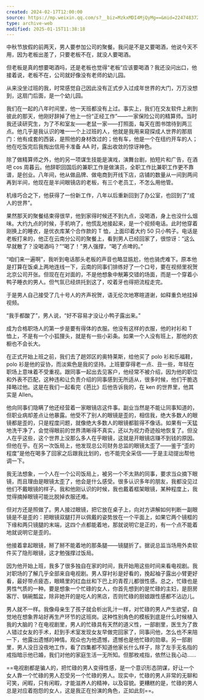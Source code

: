 ```yaml
---
created: 2024-02-17T12:00:00
source: https://mp.weixin.qq.com/s?__biz=MzkxMDI4MjQyMg==&mid=2247483725&idx=1&sn=a86a3f6973f34702f6ed98f4e5a6cd74&scene=58&subscene=0
type: archive-web
modified: 2025-01-15T11:38:18
---
```


中秋节放假的前两天，男人要参加公司的聚餐。我问是不是又要喝酒，他说今天不用，因为老板出差了，只要老板不在，就没人要喝酒。

但老板是真的想要喝酒吗，还是老板也觉得“老板”应该要喝酒？我还没问出口，他接着说，老板不在，公司就好像没有老师的幼儿园。

从来没坐过班的我，时常感觉自己因此没有正式步入过成年世界的大门，万万没想到，这扇门后面，是一个幼儿园。

我们在一起的八年时间里，他一天班都没有上过。事实上，我们在交友软件上刷到彼此的那天，他刚好辞掉了他上一份“正经工作”——一家保险公司的精算师。当时我还读研究生，为了不和室友——老鼠一家——打照面，每天在图书馆待到两三点。他几乎是我认识的唯一一个上过班的人，他就是我用来窥探成人世界的那扇门：他有成套的西装，是照他的身材改过的；他有车，他是一个在纽约开车的人；他在吃饭完后我掏出信用卡准备 AA 时，露出收敛的惊讶神色。

除了做精算师之外，他的另一项谋生技能是演戏，演舞台剧，拍短片和广告，在酒吧 cos 周暮云。他辞职回国后的兼职工作是做演员，全职工作比兼职工作更不靠谱，是创业。八年间，他从做品牌、做电商到开线下店，店铺的数量从一间到两间再到半间，他现在是半间眼镜店的老板，有三个老员工，不怎么用他管。

机缘巧合之下，他获得了一份新工作，八年以后重新回到了办公室，也回到了“成人的世界”。

果然那天的聚餐结束得很早，他到家得时候还不到九点，没喝酒，身上也没什么烟味。大约九点的时候，手机响了，他慌乱地接起来，是一个视频电话。此时他穿着刚换上的睡衣，是优衣库某个合作款的 T 恤，上面印着大约 50 只小鸭子。电话是老板打来的，他正在云南分公司的聚餐上，看到男人已经回家了，很惊讶：“这么早就散了？没喝酒吗？”“喝了！”男人强撑，“喝了点啤的。”

“咱们来一遍啊”，我听到电话那头老板的声音也略显尴尬，他也骑虎难下。原本他是打算在饭桌上两地连线一下，云南的同事们排练好了一个口号，要在视频里祝贺北京公司开张。但现在在对面的，不是他想象中觥筹交错的场面，而是一个穿着小鸭子睡衣的男人。但气氛已经烘托到这了，咬着牙也得把流程走完。

于是男人自己接受了几十号人的齐声祝贺，语无伦次地寒暄道谢，如释重负地挂掉视频。

“我手都酸了”，男人说，“好不容易才没让小鸭子露出来。”

成为合格职场人的第一步是要有得体的衣服。他没有这样的衣服，他的衬衫和 T 恤上，不是有一个小狐狸头，就是有一些小彩条。如果一个人没有班上，那他的衣橱也不会长大。

在正式开始上班之前，我们去了趟郊区的奥特莱斯，给他买了 polo 衫和乐福鞋，polo 衫是他的妥协，而淡紫色是我的坚持。上班要穿得老一点、丑一些，年轻在职场上意味着不受重视。跟同事一起出去见客户，他经常不被介绍，因为他的职位和外表不匹配，这种违和让负责介绍的同事感到无所适从，很多时候，他们干脆选择略过他。这是在我们一起看完《芭比》后他告诉我的，在 ken 的世界里，他其实是 Allen。

他向同事们隐瞒了他还经营着一家眼镜店这件事。副业当然是不能让同事知道的，但职业病却差点让他暴露。他受不了别人的眼镜是歪的，相信我，绝大多数人的眼镜都是歪的，只是程度问题，就像绝大多数人的眼镜都脏得不像话。如果有一天猛地洗干净了，会觉得眼前的世界清晰得不真实，还以为视力奇迹般地恢复了。但没人在乎这些，这个世界上没那么多人在乎眼镜，这就是开眼镜店赚不到钱的原因。但他在乎。在另一次饭局上，他发现总公司财务总监的眼镜太歪了——鉴于“歪的程度”是他在喝多了回家之后跟我比划的，也不能完全采信——于是主动提出帮他调一下。

我无法想象，一个人在一个公司饭局上，被另一个不太熟的同事，要求当众摘下眼镜，而且理由是眼镜太歪了，他会是什么感受。很多认识多年的朋友，我都没见过他们不戴眼镜的样子。我和他刚认识的时候，我也戴着框架眼镜，某种程度上，我觉得摘掉眼镜可能比脱掉衣服还难。

但对方还是照做了。男人接过眼镜，把它放在桌子上，向对方讲解如何判断一副眼镜是不是歪的：把眼镜双腿打开以佩戴的姿势放在一个平面上，如果它两个镜框的下缘和两只镜腿的末端，这四个点都能着地，那就说明它是正的，有一个点不能着地就说明它是歪的。

他接着拿起眼镜，掰了掰不能着地的那条腿——镜腿折了。据说总监当场用外卖软件买了隐形眼镜，这才勉强撑过饭局。

因为他开始上班，我多了很多独自在家的时间，我开始用这些时间来看电视剧。我对职场的了解几乎全部来自电视剧。男人穿衬衫是好看的，挽起袖子露出小臂更好看，最好带点疲态，眼睛里的红血丝和下巴上的青茬儿都很性感。总之，忙碌也是男性气质的一种。要是想象一个忙碌的女人，你首先想到的是忙碌的主妇，是厨房客厅、锅碗瓢盆，除非她开的是吃人的黑店，否则忙碌的厨娘跟性感都不沾边儿。

男人就不一样。我像母亲生了孩子就会析出乳汁一样，对忙碌的男人产生欲望，自觉地在想象界站好再生产环节的这班岗。这种性别角色的模板到底是什么时候植入我的大脑的？在电视剧里，男人的忙碌具有天然的道义性，一部剧里，医生为了救人错过女友的手术，赶到手术室发现女友早做完回家了，同事问他，怎么也不来陪一下，他露出遗憾的神情。观众也为他遗憾，遗憾也是他忙碌的勋章。另一部剧里，男人没日没夜地工作，看了四集都不知道他家长什么样子，除了左手无名指的戒指暗示他已婚，我们对他的家庭生活一无所知。但那枚戒指，依然让我心动……

==电视剧都是骗人的，把忙碌的男人变得性感，是一个意识形态阴谋，好让一个女人靠一个忙碌的男人忍受另一个忙碌的男人。现实中，忙碌的男人非常的无聊和可笑，闲暇，只有闲暇，才能滋养人的精神，以及容貌。更糟糕的是，忙碌的男人总是对应着抱怨的女人，这是我正在扮演的角色，正如此刻==。

